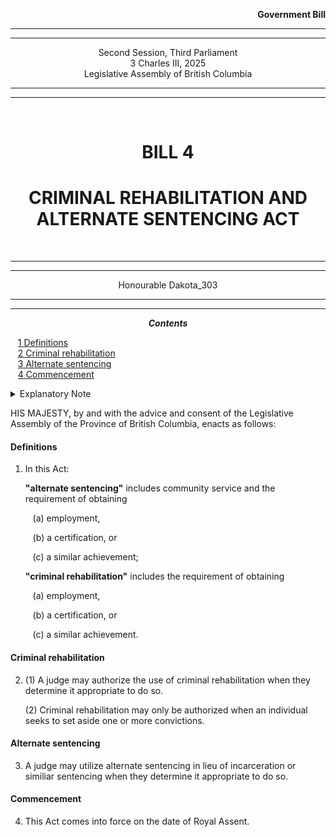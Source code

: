 <div align="right">

**Government Bill**

</div>

<div align="center">

<hr />
<hr />

Second Session, Third Parliament<br />
3 Charles III, 2025<br />
Legislative Assembly of British Columbia

<hr />
<hr />

<br />

<h1>BILL 4</h1>
<h1>CRIMINAL REHABILITATION AND ALTERNATE SENTENCING ACT</h1>

<br />

<hr />
<hr />

Honourable Dakota_303

<hr />
<hr />

</div>

<div align="center">
<strong><i>Contents</i></strong>
</div>

&nbsp;&nbsp;&nbsp;[1 Definitions](#definitions)<br />
&nbsp;&nbsp;&nbsp;[2 Criminal rehabilitation](#criminal-rehabilitation)<br />
&nbsp;&nbsp;&nbsp;[3 Alternate sentencing](#alternate-sentencing)<br />
&nbsp;&nbsp;&nbsp;[4 Commencement](#commencement)

<details>
<summary>Explanatory Note</summary>
<blockquote>
This Bill empowers the Provincial Court to mandate criminal rehabilitation or alternate sentencing in order to set aside a conviction(s) or when convicting an individual respectively. Such empowerment supports a more robust legal system for British Columbia.</blockquote>
</details>

HIS MAJESTY, by and with the advice and consent of the Legislative Assembly of the Province of British Columbia, enacts as follows:

#### Definitions

1. In this Act:

   **"alternate sentencing"** includes community service and the requirement of obtaining

   &nbsp;&nbsp;&nbsp;(a) employment,

   &nbsp;&nbsp;&nbsp;(b) a certification, or

   &nbsp;&nbsp;&nbsp;(c) a similar achievement;

   **"criminal rehabilitation"** includes the requirement of obtaining

   &nbsp;&nbsp;&nbsp;(a) employment,

   &nbsp;&nbsp;&nbsp;(b) a certification, or

   &nbsp;&nbsp;&nbsp;(c) a similar achievement.

#### Criminal rehabilitation

2. (1) A judge may authorize the use of criminal rehabilitation when they determine it appropriate to do so.

   (2) Criminal rehabilitation may only be authorized when an individual seeks to set aside one or more convictions.

#### Alternate sentencing

3. A judge may utilize alternate sentencing in lieu of incarceration or similiar sentencing when they determine it appropriate to do so.

#### Commencement

4. This Act comes into force on the date of Royal Assent.
